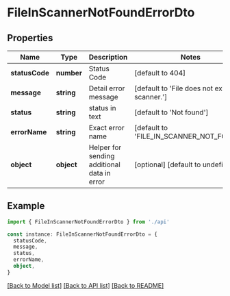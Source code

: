 # FileInScannerNotFoundErrorDto

## Properties

| Name           | Type       | Description                                 | Notes                                           |
| -------------- | ---------- | ------------------------------------------- | ----------------------------------------------- |
| **statusCode** | **number** | Status Code                                 | [default to 404]                                |
| **message**    | **string** | Detail error message                        | [default to 'File does not exists in scanner.'] |
| **status**     | **string** | status in text                              | [default to 'Not found']                        |
| **errorName**  | **string** | Exact error name                            | [default to 'FILE_IN_SCANNER_NOT_FOUND']        |
| **object**     | **object** | Helper for sending additional data in error | [optional] [default to undefined]               |

## Example

```typescript
import { FileInScannerNotFoundErrorDto } from './api'

const instance: FileInScannerNotFoundErrorDto = {
  statusCode,
  message,
  status,
  errorName,
  object,
}
```

[[Back to Model list]](../README.md#documentation-for-models) [[Back to API list]](../README.md#documentation-for-api-endpoints) [[Back to README]](../README.md)
